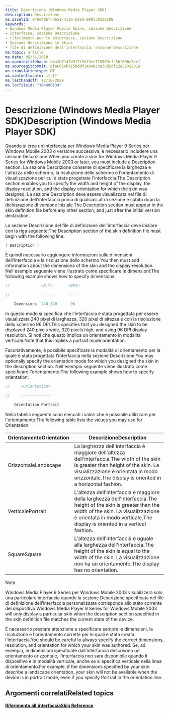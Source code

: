 ```yaml
---
title: Descrizione (Windows Media Player SDK)
description: Descrizione
ms.assetid: 940ef0bf-d651-411a-b36d-99dcc01d8508
keywords:
- Windows Media Player Mobile Skins, sezione Descrizione
- interfacce, sezione Descrizione
- riferimento per le interfacce, sezione Descrizione
- Sezione Descrizione in Skins
- file di definizione dell'interfaccia, sezione Descrizione
ms.topic: article
ms.date: 05/31/2018
ms.openlocfilehash: d4a1b714fb917f9d13ee710509cfc5bf696e3eef
ms.sourcegitcommit: 8fa6614b715bddf14648cce36d2df22e5232801a
ms.translationtype: MT
ms.contentlocale: it-IT
ms.lasthandoff: 12/10/2020
ms.locfileid: "104400134"
---
```

# <a name="description-windows-media-player-sdk"></a><span data-ttu-id="1d130-108">Descrizione (Windows Media Player SDK)</span><span class="sxs-lookup"><span data-stu-id="1d130-108">Description (Windows Media Player SDK)</span></span>

<span data-ttu-id="1d130-109">Quando si crea un'interfaccia per Windows Media Player 9 Series per Windows Mobile 2003 o versione successiva, è necessario includere una sezione Descrizione.</span><span class="sxs-lookup"><span data-stu-id="1d130-109">When you create a skin for Windows Media Player 9 Series for Windows Mobile 2003 or later, you must include a Description section.</span></span> <span data-ttu-id="1d130-110">La sezione Descrizione consente di specificare la larghezza e l'altezza dello schermo, la risoluzione dello schermo e l'orientamento di visualizzazione per cui è stata progettata l'interfaccia.</span><span class="sxs-lookup"><span data-stu-id="1d130-110">The Description section enables you to specify the width and height of the display, the display resolution, and the display orientation for which the skin was designed.</span></span> <span data-ttu-id="1d130-111">La sezione Description deve essere visualizzata nel file di definizione dell'interfaccia prima di qualsiasi altra sezione e subito dopo la dichiarazione di versione iniziale.</span><span class="sxs-lookup"><span data-stu-id="1d130-111">The Description section must appear in the skin definition file before any other section, and just after the initial version declaration.</span></span>

<span data-ttu-id="1d130-112">La sezione Descrizione del file di definizione dell'interfaccia deve iniziare con la riga seguente:</span><span class="sxs-lookup"><span data-stu-id="1d130-112">The Description section of the skin definition file must begin with the following line:</span></span>


```C++
[ Description ]

```



<span data-ttu-id="1d130-113">È quindi necessario aggiungere informazioni sulle dimensioni dell'interfaccia e la risoluzione dello schermo.</span><span class="sxs-lookup"><span data-stu-id="1d130-113">You then must add information about the dimensions of the skin and the display resolution.</span></span> <span data-ttu-id="1d130-114">Nell'esempio seguente viene illustrato come specificare le dimensioni:</span><span class="sxs-lookup"><span data-stu-id="1d130-114">The following example shows how to specify dimensions:</span></span>


```C++
//              <X,Y>       <DPI>

//              -------     -----

    Dimensions  240,320      96

```



<span data-ttu-id="1d130-115">In questo modo si specifica che l'interfaccia è stata progettata per essere visualizzata 240 pixel di larghezza, 320 pixel di altezza e con la risoluzione dello schermo 96 DPI.</span><span class="sxs-lookup"><span data-stu-id="1d130-115">This specifies that you designed the skin to be displayed 240 pixels wide, 320 pixels high, and using 96 DPI display resolution.</span></span> <span data-ttu-id="1d130-116">Si noti che questo implica un orientamento in modalità verticale.</span><span class="sxs-lookup"><span data-stu-id="1d130-116">Note that this implies a portrait mode orientation.</span></span>

<span data-ttu-id="1d130-117">Facoltativamente, è possibile specificare la modalità di orientamento per la quale è stata progettata l'interfaccia nella sezione Descrizione.</span><span class="sxs-lookup"><span data-stu-id="1d130-117">You may optionally specify the orientation mode for which you designed the skin in the description section.</span></span> <span data-ttu-id="1d130-118">Nell'esempio seguente viene illustrato come specificare l'orientamento:</span><span class="sxs-lookup"><span data-stu-id="1d130-118">The following example shows how to specify orientation:</span></span>


```C++
//     <Orientation>

//     -------------

    Orientation Portrait

```



<span data-ttu-id="1d130-119">Nella tabella seguente sono elencati i valori che è possibile utilizzare per l'orientamento.</span><span class="sxs-lookup"><span data-stu-id="1d130-119">The following table lists the values you may use for Orientation.</span></span>



| <span data-ttu-id="1d130-120">Orientamento</span><span class="sxs-lookup"><span data-stu-id="1d130-120">Orientation</span></span> | <span data-ttu-id="1d130-121">Descrizione</span><span class="sxs-lookup"><span data-stu-id="1d130-121">Description</span></span>                                                                                                  |
|-------------|--------------------------------------------------------------------------------------------------------------|
| <span data-ttu-id="1d130-122">Orizzontale</span><span class="sxs-lookup"><span data-stu-id="1d130-122">Landscape</span></span>   | <span data-ttu-id="1d130-123">La larghezza dell'interfaccia è maggiore dell'altezza dell'interfaccia.</span><span class="sxs-lookup"><span data-stu-id="1d130-123">The width of the skin is greater than height of the skin.</span></span> <span data-ttu-id="1d130-124">La visualizzazione è orientata in modo orizzontale.</span><span class="sxs-lookup"><span data-stu-id="1d130-124">The display is oriented in a horizontal fashion.</span></span>   |
| <span data-ttu-id="1d130-125">Verticale</span><span class="sxs-lookup"><span data-stu-id="1d130-125">Portrait</span></span>    | <span data-ttu-id="1d130-126">L'altezza dell'interfaccia è maggiore della larghezza dell'interfaccia.</span><span class="sxs-lookup"><span data-stu-id="1d130-126">The height of the skin is greater than the width of the skin.</span></span> <span data-ttu-id="1d130-127">La visualizzazione è orientata in modo verticale.</span><span class="sxs-lookup"><span data-stu-id="1d130-127">The display is oriented in a vertical fashion.</span></span> |
| <span data-ttu-id="1d130-128">Square</span><span class="sxs-lookup"><span data-stu-id="1d130-128">Square</span></span>      | <span data-ttu-id="1d130-129">L'altezza dell'interfaccia è uguale alla larghezza dell'interfaccia.</span><span class="sxs-lookup"><span data-stu-id="1d130-129">The height of the skin is equal to the width of the skin.</span></span> <span data-ttu-id="1d130-130">La visualizzazione non ha un orientamento.</span><span class="sxs-lookup"><span data-stu-id="1d130-130">The display has no orientation.</span></span>                    |



 

> [!Note]  
> <span data-ttu-id="1d130-131">Windows Media Player 9 Series per Windows Mobile 2003 visualizzerà solo una particolare interfaccia quando la sezione Descrizione specificata nel file di definizione dell'interfaccia personalizzata corrisponde allo stato corrente del dispositivo.</span><span class="sxs-lookup"><span data-stu-id="1d130-131">Windows Media Player 9 Series for Windows Mobile 2003 will only display a particular skin when the description section specified in the skin definition file matches the current state of the device.</span></span>

 

<span data-ttu-id="1d130-132">È necessario prestare attenzione a specificare sempre le dimensioni, la risoluzione e l'orientamento corrette per le quali è stata creata l'interfaccia.</span><span class="sxs-lookup"><span data-stu-id="1d130-132">You should be careful to always specify the correct dimensions, resolution, and orientation for which your skin was authored.</span></span> <span data-ttu-id="1d130-133">Se, ad esempio, le dimensioni specificate dall'interfaccia descrivono un orientamento orizzontale, l'interfaccia non sarà disponibile quando il dispositivo è in modalità verticale, anche se si specifica verticale nella linea di orientamento.</span><span class="sxs-lookup"><span data-stu-id="1d130-133">For example, if the dimensions specified by your skin describe a landscape orientation, your skin will not be available when the device is in portrait mode, even if you specify Portrait in the orientation line.</span></span>

## <a name="related-topics"></a><span data-ttu-id="1d130-134">Argomenti correlati</span><span class="sxs-lookup"><span data-stu-id="1d130-134">Related topics</span></span>

<dl> <dt>

[<span data-ttu-id="1d130-135">**Riferimento all'interfaccia**</span><span class="sxs-lookup"><span data-stu-id="1d130-135">**Skin Reference**</span></span>](skin-reference.md)
</dt> </dl>

 

 




